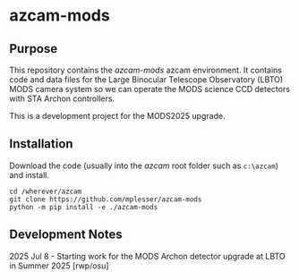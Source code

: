 # azcam-mods

## Purpose

This repository contains the *azcam-mods* azcam environment.  It contains code and data files for the Large Binocular Telescope Observatory (LBTO) 
MODS camera system so we can operate the MODS science CCD detectors with STA Archon controllers.

This is a development project for the MODS2025 upgrade.

## Installation

Download the code (usually into the *azcam* root folder such as `c:\azcam`) and install.

```shell
cd /wherever/azcam
git clone https://github.com/mplesser/azcam-mods
python -m pip install -e ./azcam-mods
```

## Development Notes

2025 Jul 8 - Starting work for the MODS Archon detector upgrade at LBTO in Summer 2025 [rwp/osu]

